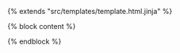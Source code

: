 {% extends "src/templates/template.html.jinja" %}

{% block content %}
<div id="quiz-root" data-src="/quiz/demo.json"></div>
<script type="module" src="/static/js/quiz.js" defer></script>
{% endblock %}
